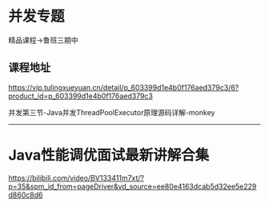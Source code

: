# 并发专题

精品课程->鲁班三期中

## 课程地址

https://vip.tulingxueyuan.cn/detail/p_603399d1e4b0f176aed379c3/6?product_id=p_603399d1e4b0f176aed379c3

并发第三节-Java并发ThreadPoolExecutor原理源码详解-monkey


-------------------------------------------------------------------------------

# Java性能调优面试最新讲解合集

https://bilibili.com/video/BV133411m7xt/?p=35&spm_id_from=pageDriver&vd_source=ee80e4163dcab5d32ee5e229d860c8d6
